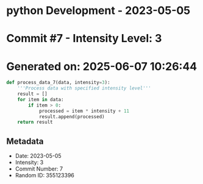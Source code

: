 ﻿# python Development - 2023-05-05
# Commit #7 - Intensity Level: 3
# Generated on: 2025-06-07 10:26:44
```python
def process_data_7(data, intensity=3):
    '''Process data with specified intensity level'''
    result = []
    for item in data:
        if item > 0:
            processed = item * intensity + 11
            result.append(processed)
    return result
```
## Metadata
- Date: 2023-05-05
- Intensity: 3
- Commit Number: 7
- Random ID: 355123396
